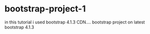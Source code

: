 # bootstrap-project-1

in this tutorial i used bootstrap 4.1.3 CDN....
bootstrap project on latest bootstrap 4.1.3
